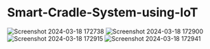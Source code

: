 # Smart-Cradle-System-using-IoT
![Screenshot 2024-03-18 172738](https://github.com/yenumalappagarijaithra/Smart-Cradle-System-using-IoT/assets/139473090/8a7b8af8-0c80-4c0f-b84d-81edf009e771)
![Screenshot 2024-03-18 172900](https://github.com/yenumalappagarijaithra/Smart-Cradle-System-using-IoT/assets/139473090/8656815e-a468-4f12-9dc9-81045e95cb56)
![Screenshot 2024-03-18 172915](https://github.com/yenumalappagarijaithra/Smart-Cradle-System-using-IoT/assets/139473090/67077c47-7ffe-42ac-81d0-fce2ce37b914)
![Screenshot 2024-03-18 172941](https://github.com/yenumalappagarijaithra/Smart-Cradle-System-using-IoT/assets/139473090/ea64df6d-0765-4d80-8baa-cb7a905bba80)
